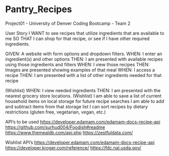 # Pantry_Recipes
Project01 - University of Denver Coding Bootcamp - Team 2

User Story
I WANT to see recipes that utilize ingredients that are available to me
SO THAT I can shop for that recipe, or see if I have other required ingredients.

GIVEN: A website with form options and dropdown filters.
WHEN: I enter an ingredient(s) and other options
THEN: I am presented with available recipes using those ingredients and filters
WHEN: I view those recipes
THEN: Images are presented showing examples of that meal
WHEN: I access a recipe
THEN: I am presented with a list of other ingredients needed for that recipe

(Wishlist) 
WHEN: I view needed ingredients
THEN: I am presented with the nearest grocery store locations.
(Wishlist) 
I am able to save a list of current household items on local storage for future recipe searches
I am able to add and subtract items from that storage list
I can sort recipes by dietary restrictions (gluten free, vegetarian, vegan, etc.)

API’s to be used
https://developer.edamam.com/edamam-docs-recipe-api
https://github.com/surhud004/Foodish#readme
https://www.themealdb.com/api.php
https://zestfuldata.com/

Wishlist API’s
https://developer.edamam.com/edamam-docs-recipe-api
https://developer.kroger.com/reference/
https://fdc.nal.usda.gov/
